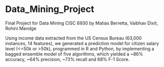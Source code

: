 # Data_Mining_Project

Final Project for Data Mining CISC 6930 
by Matias Berretta, Vaibhav Dixit, Rohini Mandge

Using income data extracted from the US Census Bureau (63,000 instances, 14 features), we generated a prediction model for citizen salary level (<=50k or >50k), programmed in R and Python, by implementing a bagged ensemble model of five algorithms, which yielded a ~86% accuracy, ~64% precision, ~73% recall and 68% F-1 Score.


  
